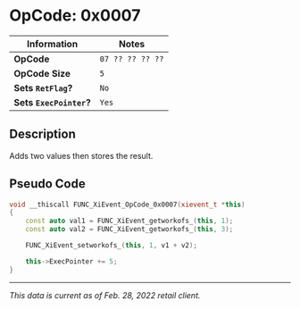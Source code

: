 # OpCode: 0x0007

| Information               | Notes |
|---                        |---    |
| **OpCode**                | `07 ?? ?? ?? ??` |
| **OpCode Size**           | `5`   |
| **Sets `RetFlag`?**       | `No`  |
| **Sets `ExecPointer`?**   | `Yes` |

## Description

Adds two values then stores the result.

## Pseudo Code

```cpp
void __thiscall FUNC_XiEvent_OpCode_0x0007(xievent_t *this)
{
    const auto val1 = FUNC_XiEvent_getworkofs_(this, 1);
    const auto val2 = FUNC_XiEvent_getworkofs_(this, 3);

    FUNC_XiEvent_setworkofs_(this, 1, v1 + v2);

    this->ExecPointer += 5;
}
```

---

_This data is current as of Feb. 28, 2022 retail client._